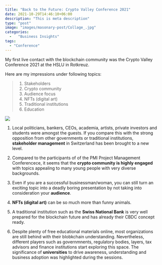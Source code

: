```yaml
---
title: "Back to the Future: Crypto Valley Conference 2021"
date: 2021-10-29T14:46:10+06:00
description: "This is meta description"
type: "post"
image: "images/masonary-post/Collage_.jpg"
categories: 
  -   "Business Insights"
tags:
  - "Conference"
---
```


My first live contact with the blockchain community was the Crypto Valley Conference 2021 at the HSLU in Rotkreuz. 








Here are my impressions under following topics:


> 1. Stakeholders
> 2. Crypto community
> 3. Audience focus 
> 4. NFTs (digital art) 
> 5. Traditional institutions 
> 6. Education


![](../images/post-img.jpg)

1. Local politicians, bankers, CEOs, academia, artists, private investors and students were amongst the guests. If you compare this with the strong opposition from other governments or traditional institutions, **stakeholder management** in Switzerland has been brought to a new level.   

2. Compared to the participants of of the PMI Project Management Conferencece, it seems that the **crypto community is highly engaged** with topics appealing to many young people with very diverse backgrounds. 

3. Even if you are a successful businessman/woman, you can still turn an exciting topic into a deadly boring presentation by not taking into consideration your **audience**.  

4. **NFTs (digital art)** can be so much more than funny animals.

5. A traditional institution such as the **Swiss National Bank** is very well prepared for the blockchain future and has already their CBDC concept ready. 

6. Despite plenty of free educational materials online, most organizations are still behind with their blobkchain understanding. Nevertheless, different players such as governmnents, regulatory bodies, layers, tax advisors and finance institutions start exploring this space. The significance of **universities** to drive awareness, understanding and business adoption was highlighted during the sessions. 

